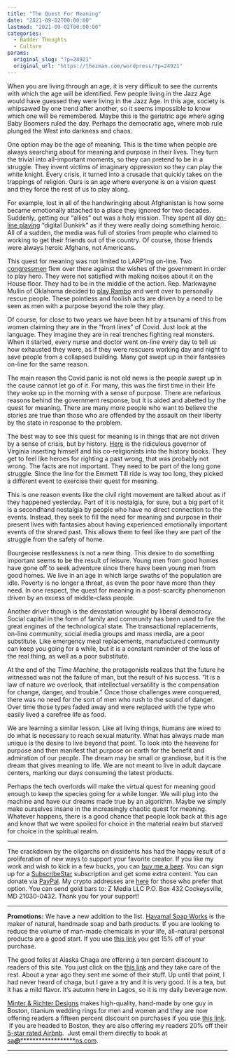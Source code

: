 ```yaml
---
title: "The Quest For Meaning"
date: "2021-09-02T00:00:00"
lastmod: "2021-09-02T00:00:00"
categories:
  - Badder Thoughts
  - Culture
params:
  original_slug: "?p=24921"
  original_url: "https://thezman.com/wordpress/?p=24921"
---
```


When you are living through an age, it is very difficult to see the
currents with which the age will be identified. Few people living in the
Jazz Age would have guessed they were living in the Jazz Age. In this
age, society is whipsawed by one trend after another, so it seems
impossible to know which one will be remembered. Maybe this is the
geriatric age where aging Baby Boomers ruled the day. Perhaps the
democratic age, where mob rule plunged the West into darkness and chaos.

One option may be the age of meaning. This is the time when people are
always searching about for meaning and purpose in their lives. They turn
the trivial into all-important moments, so they can pretend to be in a
struggle. They invent victims of imaginary oppression so they can play
the white knight. Every crisis, it turned into a crusade that quickly
takes on the trappings of religion. Ours is an age where everyone is on
a vision quest and they force the rest of us to play along.

For example, lost in all of the handwringing about Afghanistan is how
some became emotionally attached to a place they ignored for two
decades. Suddenly, getting our “allies” out was a holy mission. They
spent all day [on-line
playing](https://www.motherjones.com/politics/2021/08/afghanistan-digital-dunkirk-defense-contractors-combat-vets-whatsapp/)
“digital Dunkirk” as if they were really doing something heroic. All of
a sudden, the media was full of stories from people who claimed to
working to get their friends out of the country. Of course, those
friends were always heroic Afghans, not Americans.

This quest for meaning was not limited to LARP’ing on-line. Two
[congressmen](https://apnews.com/article/business-evacuations-kabul-islamic-state-group-9aa28ed934ac7a00e5982dafeab84c84)
flew over there against the wishes of the government in order to play
hero. They were not satisfied with making noises about it on the House
floor. They had to be in the middle of the action. Rep. Markwayne Mullin
of Oklahoma decided to [play Rambo](https://archive.is/wQZIv) and went
over to personally rescue people. These pointless and foolish acts are
driven by a need to be seen as men with a purpose beyond the role they
play.

Of course, for close to two years we have been hit by a tsunami of this
from women claiming they are in the “front lines” of Covid. Just look at
the language. They imagine they are in real trenches fighting real
monsters. When it started, every nurse and doctor went on-line every day
to tell us how exhausted they were, as if they were rescuers working day
and night to save people from a collapsed building. Many got swept up in
their fantasies on-line for the same reason.

The main reason the Covid panic is not old news is the people swept up
in the cause cannot let go of it. For many, this was the first time in
their life they woke up in the morning with a sense of purpose. There
are nefarious reasons behind the government response, but it is aided
and abetted by the quest for meaning. There are many more people who
want to believe the stories are true than those who are offended by the
assault on their liberty by the state in response to the problem.

The best way to see this quest for meaning is in things that are not
driven by a sense of crisis, but by history.
[Here](https://archive.ph/1a2GA) is the ridiculous governor of Virginia
inserting himself and his co-religionists into the history books. They
get to feel like heroes for righting a past wrong, that was probably not
wrong. The facts are not important. They need to be part of the long
gone struggle. Since the line for the Emmett Till ride is way too long,
they picked a different event to exercise their quest for meaning.

This is one reason events like the civil right movement are talked about
as if they happened yesterday. Part of it is nostalgia, for sure, but a
big part of it is a secondhand nostalgia by people who have no direct
connection to the events. Instead, they seek to fill the need for
meaning and purpose in their present lives with fantasies about having
experienced emotionally important events of the shared past. This allows
them to feel like they are part of the struggle from the safety of home.

Bourgeoise restlessness is not a new thing. This desire to do something
important seems to be the result of leisure. Young men from good homes
have gone off to seek adventure since there have been young men from
good homes. We live in an age in which large swaths of the population
are idle. Poverty is no longer a threat, as even the poor have more than
they need. In one respect, the quest for meaning in a post-scarcity
phenomenon driven by an excess of middle-class people.

Another driver though is the devastation wrought by liberal democracy.
Social capital in the form of family and community has been used to fire
the great engines of the technological state. The transactional
replacements, on-line community, social media groups and mass media, are
a poor substitute. Like emergency meal replacements, manufactured
community can keep you going for a while, but it is a constant reminder
of the loss of the real thing, as well as a poor substitute.

At the end of the *Time Machine*, the protagonists realizes that the
future he witnessed was not the failure of man, but the result of his
success. “It is a law of nature we overlook, that intellectual
versatility is the compensation for change, danger, and trouble.” Once
those challenges were conquered, there was no need for the sort of men
who rush to the sound of danger. Over time those types faded away and
were replaced with the type who easily lived a carefree life as food.

We are learning a similar lesson. Like all living things, humans are
wired to do what is necessary to reach sexual maturity. What has always
made man unique is the desire to live beyond that point. To look into
the heavens for purpose and then manifest that purpose on earth for the
benefit and admiration of our people. The dream may be small or
grandiose, but it is the dream that gives meaning to life. We are not
meant to live in adult daycare centers, marking our days consuming the
latest products.

Perhaps the tech overlords will make the virtual quest for meaning good
enough to keep the species going for a while longer. We will plug into
the machine and have our dreams made true by an algorithm. Maybe we
simply make ourselves insane in the increasingly chaotic quest for
meaning. Whatever happens, there is a good chance that people look back
at this age and know that we were spoiled for choice in the material
realm but starved for choice in the spiritual realm.

------------------------------------------------------------------------

The crackdown by the oligarchs on dissidents has had the happy result of
a proliferation of new ways to support your favorite creator. If you
like my work and wish to kick in a few bucks, you can
<a href="https://www.buymeacoffee.com/mujolulu" rel="noopener"
target="_blank">buy me a beer</a>. You can sign up for a
<a href="https://www.subscribestar.com/the-z-blog" rel="noopener"
target="_blank">SubscribeStar</a> subscription and get some extra
content. You can donate via <a
href="https://www.paypal.com/donate/?cmd=_s-xclick&amp;hosted_button_id=UDAS2Q8JYA6CN&amp;source=url"
rel="noopener" target="_blank">PayPal</a>. My crypto addresses are
<a href="https://thezman.com/wordpress/?page_id=22713" rel="noopener"
target="_blank">here</a> for those who prefer that option. You can send
gold bars to: Z Media LLC P.O. Box 432 Cockeysville, MD 21030-0432.
Thank you for your support!

------------------------------------------------------------------------

**Promotions:** We have a new addition to the list.
<a href="https://havamalsoapworks.com/" rel="noopener"
target="_blank">Havamal Soap Works</a> is the maker of natural, handmade
soap and bath products. If you are looking to reduce the volume of
man-made chemicals in your life, all-natural personal products are a
good start. If you use
<a href="https://havamalsoapworks.com/discount/ZMAN" rel="noopener"
target="_blank">this link</a> you get 15% off of your purchase.

The good folks at Alaska Chaga are offering a ten percent discount to
readers of this site. You just click on the
<a href="https://alaskachaga.us/discount/ZMAN" rel="noopener noreferrer"
target="_blank">this link</a> and they take care of the rest. About a
year ago they sent me some of their stuff. Up until that point, I had
never heard of chaga, but I gave a try and it is very good. It is a tea,
but it has a mild flavor. It’s autumn here in Lagos, so it is my daily
beverage now.

<a href="https://www.minterandrichterdesigns.com/"
rel="noreferrer nofollow noopener" target="_blank">Minter &amp; Richter
Designs</a> makes high-quality, hand-made by one guy in Boston, titanium
wedding rings for men and women and they are now offering readers a
fifteen percent discount on purchases if you use
<a href="https://www.minterandrichterdesigns.com/discount/ZMAN"
rel="noreferrer nofollow noopener" target="_blank">this link</a>. 
 <span class="highlight"><span class="colour"><span class="font"><span class="size">If
you are headed to Boston, they are also offering my readers 20% off
their <a
href="https://www.airbnb.com/users/7988017/listings?user_id=7988017&amp;s=3"
rel="noopener noreferrer" target="_blank">5-star rated Airbnb</a>.  Just
email them directly to book at
<a href="mailto:sa***@*********************ns.com"
data-original-string="mvVx8JlP12dBka3IcbnKBA==cb7Vr6qiyw/1yYRzcZWkfRXQmqfIMDXtCgUhYx+1xDyHcpVB4PCgRqc/FBcim4bR1rn"><span
class="apbct-email-encoder"
data-original-string="E58qe0eKMb+x8dSuwffpxQ==cb78ERoe03dNQgkXLS41muBL7ppZ6ZcG8zwVlWy3tpfvHF4ajCOwwkkvD4THnhX2w/Y"
title="This contact has been encoded by Anti-Spam by CleanTalk. Click to decode. To finish the decoding make sure that JavaScript is enabled in your browser.">sa<span
class="apbct-blur">***</span>@<span
class="apbct-blur">*********************</span>ns.com</span></a>.</span></span></span></span>

------------------------------------------------------------------------
